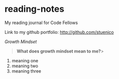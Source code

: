 # reading-notes
My reading journal for Code Fellows

Link to my github portfolio: http://github.com/stuenico 

*Growth Mindset*
>**What does growth mindset mean to me?**>
1. meaning one
2. meaning two
3. meaning three

